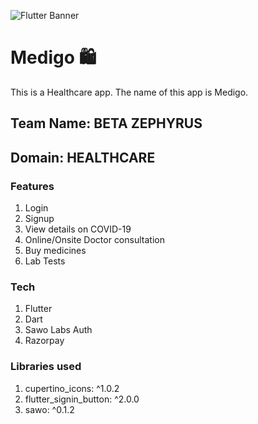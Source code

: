![Flutter Banner](http://engineering.letsnurture.com/wp-content/uploads/2018/07/flutter.png)
# Medigo 🛍️
This is a Healthcare app. The name of this app is Medigo. 
## Team Name: BETA ZEPHYRUS
## Domain: HEALTHCARE
### Features
  1. Login
  2. Signup
  3. View details on COVID-19
  4. Online/Onsite Doctor consultation
  5. Buy medicines
  6. Lab Tests
### Tech
  1. Flutter 
  2. Dart
  3. Sawo Labs Auth
  4. Razorpay
### Libraries used
  1. cupertino_icons: ^1.0.2
  2. flutter_signin_button: ^2.0.0
  3. sawo: ^0.1.2
  
  
